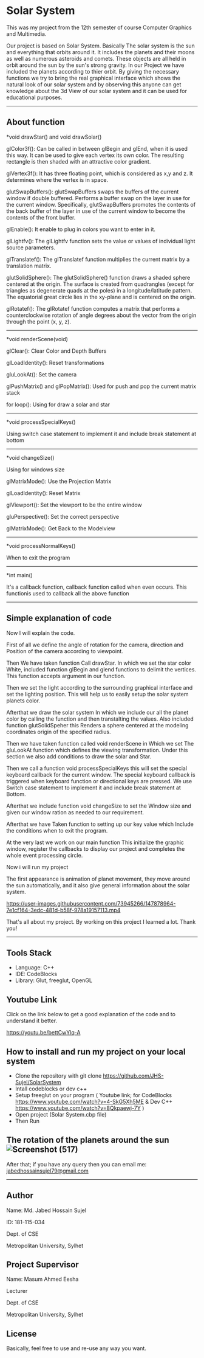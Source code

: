 # Solar System
 
This was my project from the 12th semester of course Computer Graphics and Multimedia.

Our project is based on Solar System. Basically The solar system is the sun and everything that orbits around it. It includes the planets and their moons as well as numerous asteroids and comets. These objects are all held in orbit around the sun by the sun's strong gravity. In our Project we have included the planets according to thier orbit. By giving the necessary functions we try to bring the real graphical interface which shows the natural look of our solar system and by observing this anyone can get knowledge about the 3d View of our solar system and it can be used for educational purposes.

---
## About function 

*void drawStar() and void drawSolar()

glColor3f(): Can be called in between glBegin and glEnd, when it is used this way. It can be used to give each vertex its own color. The resulting rectangle is then shaded with an attractive color gradient.

glVertex3f(): It has three floating point, which is considered as x,y and z. It determines where the vertex is in space.

glutSwapBuffers(): glutSwapBuffers swaps the buffers of the current window if double buffered. Performs a buffer swap on the layer in use for the current window. Specifically, glutSwapBuffers promotes the contents of the back buffer of the layer in use of the current window to become the contents of the front buffer.

glEnable(): It enable to plug in colors you want to enter in it.

glLightfv(): The glLightfv function sets the value or values of individual light source parameters.

glTranslatef(): The glTranslatef function multiplies the current matrix by a translation matrix.

glutSolidSphere(): The glutSolidSphere() function draws a shaded sphere centered at the origin. The surface is created from quadrangles (except for triangles as degenerate quads at the poles) in a longitude/latitude pattern. The equatorial great circle lies in the xy-plane and is centered on the origin.

glRotatef(): The glRotatef function computes a matrix that performs a counterclockwise rotation of angle degrees about the vector from the origin through the point (x, y, z). 

---

*void renderScene(void)

glClear(): Clear Color and Depth Buffers

glLoadIdentity(): Reset transformations

gluLookAt(): Set the camera

glPushMatrix() and glPopMatrix(): Used for push and pop the current matrix stack

for loop(): Using for draw a solar and star 

---

*void processSpecialKeys()

Using switch case statement to implement it and include break statement at bottom

---

*void changeSize()

Using for windows size

glMatrixMode(): Use the Projection Matrix

glLoadIdentity(): Reset Matrix

glViewport(): Set the viewport to be the entire window

gluPerspective(): Set the correct perspective

glMatrixMode(): Get Back to the Modelview

---

*void processNormalKeys()

When to exit the program

---

*int main()

It's a callback function, callback function called when even occurs. This functionis used to callback all the above function 

---

## Simple explanation of code

Now I will explain the code. 

First of all we define the angle of rotation for the camera, direction and Position of the camera according to viewpoint. 

Then We have taken function Call drawStar.
In which we set the star color White, included function glBegin and glend functions to delimit the vertices. This function accepts  argument in our function. 

Then we set the light according to the surrounding graphical interface and set the lighting position. This will help us to easily setup the solar system planets color. 

Afterthat  we draw the solar system 
In which we include our all the planet color by calling the function and then transtalting the values. Also included function glutSolidSpeher this Renders a sphere centered at the modeling coordinates origin of the specified radius.  

Then we have taken  function called void renderScene in Which we set The gluLookAt function which defines the viewing transformation. Under this section we also add conditions to draw the solar and Star. 

Then we call a function void processSpecialKeys this will set the special keyboard callback for the current window. The special keyboard callback is triggered when keyboard function or directional keys are pressed. We use Switch case statement to implement it and include break statement at Bottom. 

Afterthat we include function void changeSize to set the Window size and given our window ration as needed to our requirement. 


Afterthat we have Taken function to setting up our key value which Include the conditions when to exit the program. 


At the very last we work on our main function 
This initialize the graphic window, register the callbacks to display our project and completes the whole event processing circle. 

Now i will run my project 

The first appearance is animation of planet movement, they move around the sun automatically, and it also give general information about the solar system.

https://user-images.githubusercontent.com/73945266/147878964-7e1cf164-3edc-481d-b58f-978a19157113.mp4

That's all about my project. By working on this project I learned a lot. Thank you!

---

## Tools Stack
- Language: C++
- IDE: CodeBlocks
- Library: Glut, freeglut, OpenGL

## Youtube Link
Click on the link below to get a good explanation of the code and to understand it better.

https://youtu.be/bettCwYlq-A

## How to install and run my project on your local system

- Clone the repository with git clone https://github.com/JHS-Sujel/SolarSystem
- Intall codeblocks or dev c++ 
- Setup freeglut on your program ( Youtube link; for CodeBlocks https://www.youtube.com/watch?v=4-SkG5Xh5ME & Dev C++ https://www.youtube.com/watch?v=8Qkpaewj-7Y ) 
- Open project (Solar System.cbp file)
- Then Run

The rotation of the planets around the sun
![Screenshot (517)](https://user-images.githubusercontent.com/73945266/147875979-c2bd6c57-0947-41ca-8188-e9b6371bc10b.png)
---

After that; if you have any query then you can email me:  jabedhossainsujel79@gmail.com 

---

## Author

Name: Md. Jabed Hossain Sujel

ID: 181-115-034

Dept. of CSE

Metropolitan University, Sylhet

## Project Supervisor

Name: Masum Ahmed Eesha

Lecturer

Dept. of CSE

Metropolitan University, Sylhet

## License

Basically, feel free to use and re-use any way you want.
